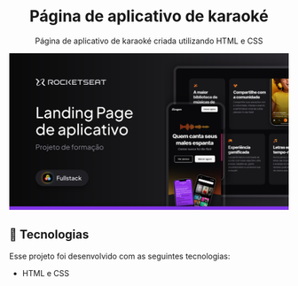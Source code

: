 <h1 align="center"> Página de aplicativo de karaoké </h1>

<p align="center">
Página de aplicativo de karaoké criada utilizando HTML e CSS
</p>


<p align="center">
  <img src="../assets/tumb.svg" alt="">
</p>

## 🚀 Tecnologias

Esse projeto foi desenvolvido com as seguintes tecnologias:

- HTML e CSS